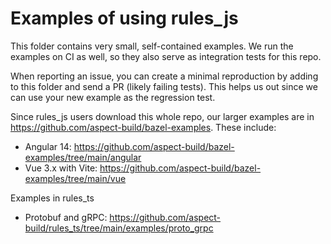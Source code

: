 # Examples of using rules_js

This folder contains very small, self-contained examples.
We run the examples on CI as well, so they also serve as integration tests for this repo.

When reporting an issue, you can create a minimal reproduction by adding to this folder and send a PR (likely failing tests).
This helps us out since we can use your new example as the regression test.

Since rules_js users download this whole repo, our larger examples are in
<https://github.com/aspect-build/bazel-examples>. These include:

-   Angular 14: https://github.com/aspect-build/bazel-examples/tree/main/angular
-   Vue 3.x with Vite: https://github.com/aspect-build/bazel-examples/tree/main/vue

Examples in rules_ts

-   Protobuf and gRPC: https://github.com/aspect-build/rules_ts/tree/main/examples/proto_grpc

